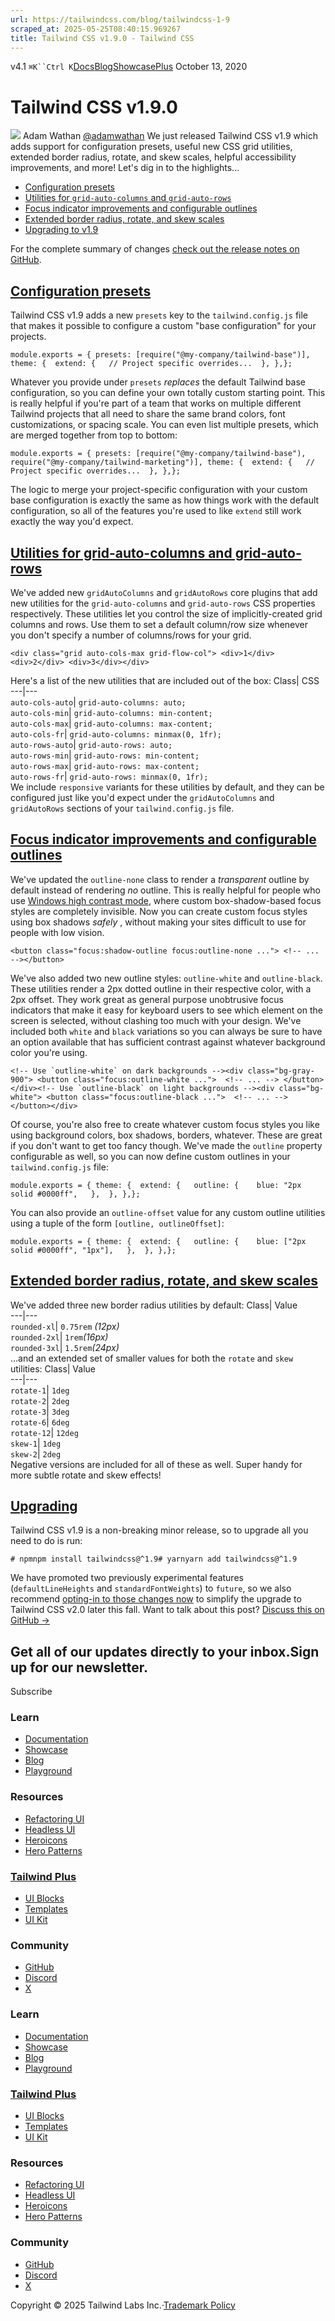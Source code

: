 ```yaml
---
url: https://tailwindcss.com/blog/tailwindcss-1-9
scraped_at: 2025-05-25T08:40:15.969267
title: Tailwind CSS v1.9.0 - Tailwind CSS
---
```


[](https://tailwindcss.com/)v4.1
`⌘K``Ctrl K`[Docs](https://tailwindcss.com/docs)[Blog](https://tailwindcss.com/blog)[Showcase](https://tailwindcss.com/showcase)[Plus](https://tailwindcss.com/plus?ref=top)[](https://github.com/tailwindlabs/tailwindcss)
October 13, 2020
# Tailwind CSS v1.9.0
![](https://tailwindcss.com/_next/image?url=%2F_next%2Fstatic%2Fmedia%2Fadamwathan.f69b0b90.jpg&w=96&q=75)
Adam Wathan
[@adamwathan](https://twitter.com/adamwathan)
We just released Tailwind CSS v1.9 which adds support for configuration presets, useful new CSS grid utilities, extended border radius, rotate, and skew scales, helpful accessibility improvements, and more!
Let's dig in to the highlights...
  * [Configuration presets](https://tailwindcss.com/blog/tailwindcss-1-9#configuration-presets)
  * [Utilities for `grid-auto-columns` and `grid-auto-rows`](https://tailwindcss.com/blog/tailwindcss-1-9#utilities-for-grid-auto-columns-and-grid-auto-rows)
  * [Focus indicator improvements and configurable outlines](https://tailwindcss.com/blog/tailwindcss-1-9#focus-indicator-improvements-and-configurable-outlines)
  * [Extended border radius, rotate, and skew scales](https://tailwindcss.com/blog/tailwindcss-1-9#extended-border-radius-rotate-and-skew-scales)
  * [Upgrading to v1.9](https://tailwindcss.com/blog/tailwindcss-1-9#upgrading)


For the complete summary of changes [check out the release notes on GitHub](https://github.com/tailwindlabs/tailwindcss/releases/tag/v1.9.0).
## [Configuration presets](https://tailwindcss.com/blog/tailwindcss-1-9#configuration-presets)
Tailwind CSS v1.9 adds a new `presets` key to the `tailwind.config.js` file that makes it possible to configure a custom "base configuration" for your projects.
```
module.exports = { presets: [require("@my-company/tailwind-base")], theme: {  extend: {   // Project specific overrides...  }, },};
```

Whatever you provide under `presets` _replaces_ the default Tailwind base configuration, so you can define your own totally custom starting point. This is really helpful if you're part of a team that works on multiple different Tailwind projects that all need to share the same brand colors, font customizations, or spacing scale.
You can even list multiple presets, which are merged together from top to bottom:
```
module.exports = { presets: [require("@my-company/tailwind-base"), require("@my-company/tailwind-marketing")], theme: {  extend: {   // Project specific overrides...  }, },};
```

The logic to merge your project-specific configuration with your custom base configuration is exactly the same as how things work with the default configuration, so all of the features you're used to like `extend` still work exactly the way you'd expect.
## [Utilities for grid-auto-columns and grid-auto-rows](https://tailwindcss.com/blog/tailwindcss-1-9#utilities-for-grid-auto-columns-and-grid-auto-rows)
We've added new `gridAutoColumns` and `gridAutoRows` core plugins that add new utilities for the `grid-auto-columns` and `grid-auto-rows` CSS properties respectively.
These utilities let you control the size of implicitly-created grid columns and rows. Use them to set a default column/row size whenever you don't specify a number of columns/rows for your grid.
```
<div class="grid auto-cols-max grid-flow-col"> <div>1</div> <div>2</div> <div>3</div></div>
```

Here's a list of the new utilities that are included out of the box:
Class| CSS  
---|---  
`auto-cols-auto`| `grid-auto-columns: auto;`  
`auto-cols-min`| `grid-auto-columns: min-content;`  
`auto-cols-max`| `grid-auto-columns: max-content;`  
`auto-cols-fr`| `grid-auto-columns: minmax(0, 1fr);`  
`auto-rows-auto`| `grid-auto-rows: auto;`  
`auto-rows-min`| `grid-auto-rows: min-content;`  
`auto-rows-max`| `grid-auto-rows: max-content;`  
`auto-rows-fr`| `grid-auto-rows: minmax(0, 1fr);`  
We include `responsive` variants for these utilities by default, and they can be configured just like you'd expect under the `gridAutoColumns` and `gridAutoRows` sections of your `tailwind.config.js` file.
## [Focus indicator improvements and configurable outlines](https://tailwindcss.com/blog/tailwindcss-1-9#focus-indicator-improvements-and-configurable-outlines)
We've updated the `outline-none` class to render a _transparent_ outline by default instead of rendering _no_ outline. This is really helpful for people who use [Windows high contrast mode](https://blogs.windows.com/msedgedev/2020/09/17/styling-for-windows-high-contrast-with-new-standards-for-forced-colors/), where custom box-shadow-based focus styles are completely invisible.
Now you can create custom focus styles using box shadows _safely_ , without making your sites difficult to use for people with low vision.
```
<button class="focus:shadow-outline focus:outline-none ..."> <!-- ... --></button>
```

We've also added two new outline styles: `outline-white` and `outline-black`.
These utilities render a 2px dotted outline in their respective color, with a 2px offset. They work great as general purpose unobtrusive focus indicators that make it easy for keyboard users to see which element on the screen is selected, without clashing too much with your design.
We've included both `white` and `black` variations so you can always be sure to have an option available that has sufficient contrast against whatever background color you're using.
```
<!-- Use `outline-white` on dark backgrounds --><div class="bg-gray-900"> <button class="focus:outline-white ...">  <!-- ... --> </button></div><!-- Use `outline-black` on light backgrounds --><div class="bg-white"> <button class="focus:outline-black ...">  <!-- ... --> </button></div>
```

Of course, you're also free to create whatever custom focus styles you like using background colors, box shadows, borders, whatever. These are great if you don't want to get too fancy though.
We've made the `outline` property configurable as well, so you can now define custom outlines in your `tailwind.config.js` file:
```
module.exports = { theme: {  extend: {   outline: {    blue: "2px solid #0000ff",   },  }, },};
```

You can also provide an `outline-offset` value for any custom outline utilities using a tuple of the form `[outline, outlineOffset]`:
```
module.exports = { theme: {  extend: {   outline: {    blue: ["2px solid #0000ff", "1px"],   },  }, },};
```

## [Extended border radius, rotate, and skew scales](https://tailwindcss.com/blog/tailwindcss-1-9#extended-border-radius-rotate-and-skew-scales)
We've added three new border radius utilities by default:
Class| Value  
---|---  
`rounded-xl`| `0.75rem` _(12px)_  
`rounded-2xl`| `1rem`_(16px)_  
`rounded-3xl`| `1.5rem`_(24px)_  
...and an extended set of smaller values for both the `rotate` and `skew` utilities:
Class| Value  
---|---  
`rotate-1`| `1deg`  
`rotate-2`| `2deg`  
`rotate-3`| `3deg`  
`rotate-6`| `6deg`  
`rotate-12`| `12deg`  
`skew-1`| `1deg`  
`skew-2`| `2deg`  
Negative versions are included for all of these as well. Super handy for more subtle rotate and skew effects!
## [Upgrading](https://tailwindcss.com/blog/tailwindcss-1-9#upgrading)
Tailwind CSS v1.9 is a non-breaking minor release, so to upgrade all you need to do is run:
```
# npmnpm install tailwindcss@^1.9# yarnyarn add tailwindcss@^1.9
```

We have promoted two previously experimental features (`defaultLineHeights` and `standardFontWeights`) to `future`, so we also recommend [opting-in to those changes now](https://v1.tailwindcss.com/docs/upcoming-changes#default-line-heights-for-font-size-utilities) to simplify the upgrade to Tailwind CSS v2.0 later this fall.
Want to talk about this post? [Discuss this on GitHub →](https://github.com/tailwindcss/tailwindcss/discussions/2552)
## Get all of our updates directly to your inbox.Sign up for our newsletter.
Subscribe
### Learn
  * [Documentation](https://tailwindcss.com/docs)
  * [Showcase](https://tailwindcss.com/showcase)
  * [Blog](https://tailwindcss.com/blog)
  * [Playground](https://play.tailwindcss.com/)


### Resources
  * [Refactoring UI](https://www.refactoringui.com)
  * [Headless UI](https://headlessui.com)
  * [Heroicons](https://heroicons.com)
  * [Hero Patterns](https://heropatterns.com)


### [Tailwind Plus](https://tailwindcss.com/plus?ref=footer)
  * [UI Blocks](https://tailwindcss.com/plus/ui-blocks?ref=footer)
  * [Templates](https://tailwindcss.com/plus/templates?ref=footer)
  * [UI Kit](https://tailwindcss.com/plus/ui-kit?ref=footer)


### Community
  * [GitHub](https://github.com/tailwindlabs/tailwindcss)
  * [Discord](https://tailwindcss.com/discord)
  * [X](https://x.com/tailwindcss)


### Learn
  * [Documentation](https://tailwindcss.com/docs)
  * [Showcase](https://tailwindcss.com/showcase)
  * [Blog](https://tailwindcss.com/blog)
  * [Playground](https://play.tailwindcss.com/)


### [Tailwind Plus](https://tailwindcss.com/plus?ref=footer)
  * [UI Blocks](https://tailwindcss.com/plus/ui-blocks?ref=footer)
  * [Templates](https://tailwindcss.com/plus/templates?ref=footer)
  * [UI Kit](https://tailwindcss.com/plus/ui-kit?ref=footer)


### Resources
  * [Refactoring UI](https://www.refactoringui.com)
  * [Headless UI](https://headlessui.com)
  * [Heroicons](https://heroicons.com)
  * [Hero Patterns](https://heropatterns.com)


### Community
  * [GitHub](https://github.com/tailwindlabs/tailwindcss)
  * [Discord](https://tailwindcss.com/discord)
  * [X](https://x.com/tailwindcss)


Copyright © 2025 Tailwind Labs Inc.·[Trademark Policy](https://tailwindcss.com/brand)

